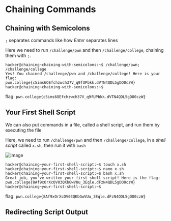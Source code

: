 # Chaining Commands

## Chaining with Semicolons
`;` separates commands like how _Enter_ separates lines

Here we need to run `/challenge/pwn` and then `/challenge/college`, chaining them with `;`.
```
hacker@chaining~chaining-with-semicolons:~$ /challenge/pwn; /challenge/college
Yes! You chained /challenge/pwn and /challenge/college! Here is your flag:
pwn.college{c5ims6OEfchzwch37V_q9fUPbkk.dVTN4QDL5gDO0czW}
hacker@chaining~chaining-with-semicolons:~$
```
flag: `pwn.college{c5ims6OEfchzwch37V_q9fUPbkk.dVTN4QDL5gDO0czW}`

## Your First Shell Script
We can also put commands in a file, called a shell script, and run them by executing the file

Here, we need to run `/challenge/pwn` and then `/challenge/college`, in a _shell script_ called `x.sh`, then run it with `bash`

![image](https://github.com/user-attachments/assets/4807413a-6e11-4240-8376-7ff403266bca)

```
hacker@chaining~your-first-shell-script:~$ touch x.sh
hacker@chaining~your-first-shell-script:~$ nano x.sh
hacker@chaining~your-first-shell-script:~$ bash x.sh
Great job, you've written your first shell script! Here is the flag:
pwn.college{8Af9xOrXcOV03QKbGwVUu_3Eqle.dFzN4QDL5gDO0czW}
hacker@chaining~your-first-shell-script:~$
```
flag: `pwn.college{8Af9xOrXcOV03QKbGwVUu_3Eqle.dFzN4QDL5gDO0czW}`




## Redirecting Script Output

